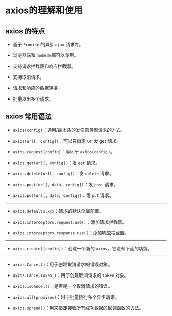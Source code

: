 # axios的理解和使用

## axios 的特点

- 基于 `Promise` 的异步 `ajax` 请求库。

- 浏览器端和 `node` 端都可以使用。

- 支持请求拦截器和响应拦截器。

- 支持取消请求。

- 请求和响应的数据转换。

- 批量发出多个请求。

## axios 常用语法

- `axios(config)`：通用/最本质的发任意类型请求的方式。

- `axios(url[, config])`：可以只指定 url 发 get 请求。

- `axios.request(config)`：等同于 `axios(config)`。

- `axios.get(url[, config])`：发 `get` 请求。

- `axios.delete(url[, config])`：发 `delete` 请求。

- `axios.post(url[, data, config])`：发 `post` 请求。

- `axios.put(url[, data, config])`：发 `put` 请求。

****

- `axios.defaults.xxx`：请求的默认全局配置。

- `axios.interceptors.request.use()`：添加请求拦截器。

- `axios.interceptors.response.use()`：添加响应拦截器。

****

- `axios.create([config])`：创建一个新的 `axios`，它没有下面的功能。

****

- `axios.Cancel()`：用于创建取消请求的错误对象。

- `axios.CancelToken()`：用于创建取消请求的 `token` 对象。

- `axios.isCancel()`：是否是一个取消请求的错误。

- `axios.all(promises)`：用于批量执行多个异步请求。

- `axios.spread()`：用来指定接收所有成功数据的回调函数的方法。
